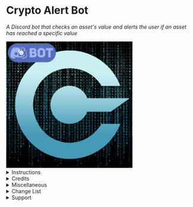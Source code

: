 # Crypto Alert Bot
 
<i>A Discord bot that checks an asset's value and alerts the user if an asset has reached a specific value</i>

<img src="https://raw.githubusercontent.com/Persomatey/CryptoAlertBot/master/images/CryptoBotLogoBot.png" data-canonical-src="https://raw.githubusercontent.com/Persomatey/CryptoAlertBot/master/images/CryptoBotLogoBot.png" width="340" height="340" />

<details>
<summary>Instructions</summary>
<blockquote>

1. [![Run on Repl.it](https://repl.it/badge/github/Persomatey/CryptoAlertBot)](https://repl.it/github/Persomatey/CryptoAlertBot) (or IDE of your choice) 
2. Set up a JSON file with [jsonbin.io](https://jsonbin.io/) 
	- Set initial value to `{"alerts":[]}`
	- Click `PRIVATE BIN` to untoggle (we want it to be public)
	- Click `CREATE` button 
	- Copy the Access URL 
3. In config.json do the following: 
	- Paste the JSON's Access URL into the quotation marks of the `json` variable
		- Add `/latest` at the end of the URL 
	- Type the character you want to be the prefix of every command in the `prefix` variable 
	- Paste the bot's token into the quotation marks of the `token` variable 
	- Navigate go to [https://jsonbin.io/api-keys](https://jsonbin.io/api-keys) and copy the X-Master-Key  
	- Paste the X-Master-Key into the quotation marks of the `key` variable 
4. Run the replit app (or run app in IDE of choice) 
	- (Optional) For 24/7 pinging at 5 minute intervals, check out [UptimeRobot](https://uptimerobot.com/) 
5. Set some alerts! 

</blockquote>
</details>

<details>
<summary>Credits</summary> 
<blockquote>
 
- Programmed by [Hunter Goodin](https://huntergoodin.com/) 

</blockquote>
</details>

<details>
<summary>Miscellaneous</summary>
<blockquote>

- A good online IDE to run this code on is [Replit](https://replit.com/) 
  - Alternatively can also be run via any IDE such as [Visual Studio](https://visualstudio.microsoft.com/downloads/), [VS Code](https://code.visualstudio.com/insiders/), [Atom](https://atom.io/), etc 
- A good 24/7 pinger with 5 minute pings is [UptimeRobot](https://uptimerobot.com/) 

<details>
<summary>Some fun alternate logos I came up with. Feel free to use for your bot if you want. </summary> 
<blockquote>

- Included .psd file in this repo in case you want to make your own. 
- Original
	- <img src="https://raw.githubusercontent.com/Persomatey/CryptoAlertBot/master/images/CryptoBotLogo.png" data-canonical-src="https://raw.githubusercontent.com/Persomatey/CryptoAlertBot/master/CryptoBotLogo_Matrix.png" width="100" height="100"/>
- Matrix
	- <img src="https://raw.githubusercontent.com/Persomatey/CryptoAlertBot/master/images/CryptoBotLogo_Matrix.png" data-canonical-src="https://raw.githubusercontent.com/Persomatey/CryptoAlertBot/master/CryptoBotLogo_Matrix.png" width="100" height="100"/>
- Pride 
	- <img src="https://raw.githubusercontent.com/Persomatey/CryptoAlertBot/master/images/CryptoBotLogo_Pride.png" data-canonical-src="https://raw.githubusercontent.com/Persomatey/CryptoAlertBot/master/CryptoBotLogo_Pride.png" width="100" height="100"/>
- X.A.N.A.   
	- <img src="https://raw.githubusercontent.com/Persomatey/CryptoAlertBot/master/images/CryptoBotLogo_Xana.png" data-canonical-src="https://raw.githubusercontent.com/Persomatey/CryptoAlertBot/master/CryptoBotLogo_Xana.png" width="100" height="100"/>

</blockquote>
</details>

</blockquote>
</details>

<details>
<summary>Change List</summary>
<blockquote>

<details>
<summary>CL-000004</summary>
<blockquote>

- Made the following changes: 
	- Fixed bug where if you put an invalid amount in the 'setalert' command, it'll say that it's not a valid amount in USD 
		- Because the user might not always want to use USD 
		- Now, it'll just say "not a valid amount. --" 
	- Changed the activity message to include whatever the prefix the user has set in config 
		- Instead of just '!' like it was before 
	- Made it so that instead of .txt documents, it now reads and writes from a public json file using jsonbin.io 
	- Changed the help command embed: 
		- It now displays the prefix set in the config 
		- Fixed how the setalert command just said alert 
		- Rearranged some of the information so that the examples are right under the arguments usage 
		- Added a section for aliases 
	- Added an alias for the check command 
		- value 
	- Added aliases for the help command 
		- helpme 
		- commands 
	- Edited the README to reflect the above changes 

</blockquote>
</details>

<details>
<summary>CL-000003</summary>
<blockquote>

- Made the following changes: 
	- Fixed bug where it wouldn't delete the alert if it used the "below" operator 
	- Removed title from !help message 
	- Added bold 'headers' on top of the list of commands and the usage in !help message 
	- Rewrote the system to where it now stores the alert data in a .txt document instead of just in memory 
	- Made it to where it now checks every 3 seconds. 
		- However, alerts that are deleted automatically take up to 3 seconds to actually delete 
	- Edited the README to reflect the above changes 

</blockquote>
</details>

<details>
<summary>CL-000002</summary>
<blockquote>

- Made the following changes: 
	- Fixed bug in !setalert command where it displays $ next to amount 
		- That doesn't make sense if we're talking about a non-dollar like BTC for example 
	- Edited the README to reflect the above changes 

</blockquote>
</details>

<details>
<summary>CL-000001</summary>
<blockquote>

- Made the following changes: 
	- Fixed how the !help command displays the !setalert command as !alert 
		- It used to be just !alert but I changed it to !setalert and forgot to change this 
	- Added .replit file 
	- Added keep_alive.js reference in index 
	- Added logo for this bot including .psd file in case people want to mess around with it 
	- Edited the README to reflect the above changes 

</blockquote>
</details>

<details>
<summary>CL-000000</summary>
<blockquote>

Initial upload 

</blockquote>
</details>

</blockquote>
</details>

<details>
<summary>Support</summary> 
<blockquote>

Your support is completely optional. 

However, if you want to buy me a cup of coffee (or a new house), you can do so by sending Bitcoin to this address: 
- 3BXqPxqXkKxFib4TSQychhuEi6euSspCK2 
- <img src="https://raw.githubusercontent.com/Persomatey/CryptoAlertBot/master/BTCAddressQRCode.png" data-canonical-src="https://raw.githubusercontent.com/Persomatey/CryptoAlertBot/master/BTCAddressQRCode.png" width="200" height="200" />

</blockquote>
</details>
